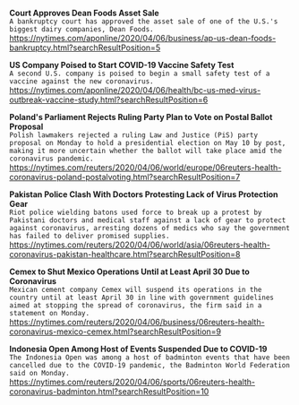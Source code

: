 **Court Approves Dean Foods Asset Sale**\
`A bankruptcy court has approved the asset sale of one of the U.S.'s biggest dairy companies, Dean Foods.`\
https://nytimes.com/aponline/2020/04/06/business/ap-us-dean-foods-bankruptcy.html?searchResultPosition=5

**US Company Poised to Start COVID-19 Vaccine Safety Test**\
`A second U.S. company is poised to begin a small safety test of a vaccine against the new coronavirus.`\
https://nytimes.com/aponline/2020/04/06/health/bc-us-med-virus-outbreak-vaccine-study.html?searchResultPosition=6

**Poland's Parliament Rejects Ruling Party Plan to Vote on Postal Ballot Proposal**\
`Polish lawmakers rejected a ruling Law and Justice (PiS) party proposal on Monday to hold a presidential election on May 10 by post, making it more uncertain whether the ballot will take place amid the coronavirus pandemic.`\
https://nytimes.com/reuters/2020/04/06/world/europe/06reuters-health-coronavirus-poland-postalvoting.html?searchResultPosition=7

**Pakistan Police Clash With Doctors Protesting Lack of Virus Protection Gear**\
`Riot police wielding batons used force to break up a protest by Pakistani doctors and medical staff against a lack of gear to protect against coronavirus, arresting dozens of medics who say the government has failed to deliver promised supplies.`\
https://nytimes.com/reuters/2020/04/06/world/asia/06reuters-health-coronavirus-pakistan-healthcare.html?searchResultPosition=8

**Cemex to Shut Mexico Operations Until at Least April 30 Due to Coronavirus**\
`Mexican cement company Cemex will suspend its operations in the country until at least April 30 in line with government guidelines aimed at stopping the spread of coronavirus, the firm said in a statement on Monday.`\
https://nytimes.com/reuters/2020/04/06/business/06reuters-health-coronavirus-mexico-cemex.html?searchResultPosition=9

**Indonesia Open Among Host of Events Suspended Due to COVID-19**\
`The Indonesia Open was among a host of badminton events that have been cancelled due to the COVID-19 pandemic, the Badminton World Federation said on Monday.`\
https://nytimes.com/reuters/2020/04/06/sports/06reuters-health-coronavirus-badminton.html?searchResultPosition=10

